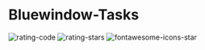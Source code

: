 # Bluewindow-Tasks

![rating-code](https://user-images.githubusercontent.com/117073615/225870034-36c16936-b512-49b1-82ee-9572efd8d58a.png)
![rating-stars](https://user-images.githubusercontent.com/117073615/225870053-11eb1430-28f0-4f06-ba31-849e0ee0fd8e.png)
![fontawesome-icons-star](https://user-images.githubusercontent.com/117073615/225870067-d6a5c979-0137-40e5-ac63-dd45cbfbd4e5.png)
